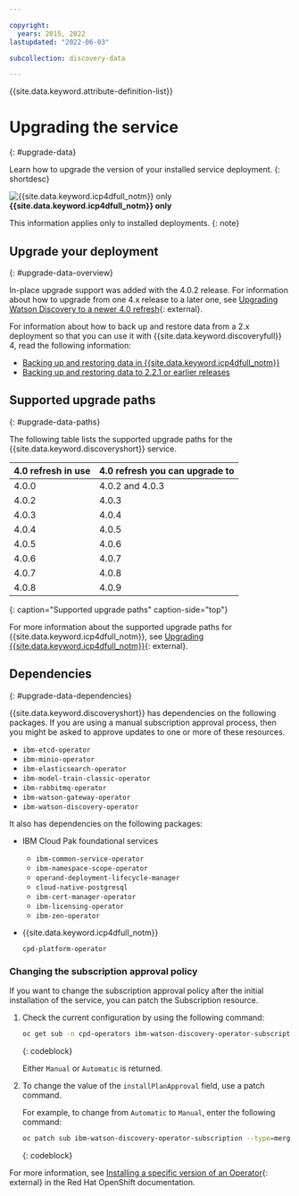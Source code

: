 ```yaml
---

copyright:
  years: 2015, 2022
lastupdated: "2022-06-03"

subcollection: discovery-data

---
```


{{site.data.keyword.attribute-definition-list}}

# Upgrading the service
{: #upgrade-data}

Learn how to upgrade the version of your installed service deployment.
{: shortdesc}

![{{site.data.keyword.icp4dfull_notm}} only](images/desktop.png) **{{site.data.keyword.icp4dfull_notm}} only**

This information applies only to installed deployments.
{: note}

## Upgrade your deployment
{: #upgrade-data-overview}

In-place upgrade support was added with the 4.0.2 release. For information about how to upgrade from one 4.x release to a later one, see [Upgrading Watson Discovery to a newer 4.0 refresh](https://www.ibm.com/docs/en/cloud-paks/cp-data/4.0?topic=discovery-upgrading-watson-version-40){: external}.

For information about how to back up and restore data from a 2.x deployment so that you can use it with {{site.data.keyword.discoveryfull}} 4, read the following information:

-   [Backing up and restoring data in {{site.data.keyword.icp4dfull_notm}}](/docs/discovery-data?topic=discovery-data-backup-restore)
-   [Backing up and restoring data to 2.2.1 or earlier releases](/docs/discovery-data?topic=discovery-data-backup-restore-prior)

## Supported upgrade paths
{: #upgrade-data-paths}

The following table lists the supported upgrade paths for the {{site.data.keyword.discoveryshort}} service.

| 4.0 refresh in use | 4.0 refresh you can upgrade to |
|------------------------------|----------------------|
| 4.0.0 | 4.0.2 and 4.0.3 |
| 4.0.2 | 4.0.3 |
| 4.0.3 | 4.0.4 |
| 4.0.4 | 4.0.5 |
| 4.0.5 | 4.0.6 |
| 4.0.6 | 4.0.7 |
| 4.0.7 | 4.0.8 |
| 4.0.8 | 4.0.9 |
{: caption="Supported upgrade paths" caption-side="top"}

For more information about the supported upgrade paths for {{site.data.keyword.icp4dfull_notm}}, see [Upgrading {{site.data.keyword.icp4dfull_notm}}](https://www.ibm.com/docs/en/cloud-paks/cp-data/4.0?topic=upgrading){: external}.

## Dependencies
{: #upgrade-data-dependencies}

{{site.data.keyword.discoveryshort}} has dependencies on the following packages. If you are using a manual subscription approval process, then you might be asked to approve updates to one or more of these resources.

-   `ibm-etcd-operator`
-   `ibm-minio-operator`
-   `ibm-elasticsearch-operator`
-   `ibm-model-train-classic-operator`
-   `ibm-rabbitmq-operator`
-   `ibm-watson-gateway-operator`
-   `ibm-watson-discovery-operator`

It also has dependencies on the following packages:

-   IBM Cloud Pak foundational services

    -   `ibm-common-service-operator`
    -   `ibm-namespace-scope-operator`
    -   `operand-deployment-lifecycle-manager`
    -   `cloud-native-postgresql`
    -   `ibm-cert-manager-operator`
    -   `ibm-licensing-operator`
    -   `ibm-zen-operator`

-   {{site.data.keyword.icp4dfull_notm}}

    `cpd-platform-operator`

### Changing the subscription approval policy

If you want to change the subscription approval policy after the initial installation of the service, you can patch the Subscription resource. 

1.  Check the current configuration by using the following command:

    ```bash
    oc get sub -n cpd-operators ibm-watson-discovery-operator-subscription -o jsonpath='{.spec.installPlanApproval}{"\n"}'
    ```
    {: codeblock}

    Either `Manual` or `Automatic` is returned. 
    
1.  To change the value of the `installPlanApproval` field, use a patch command. 

    For example, to change from `Automatic` to `Manual`, enter the following command:

    ```bash
    oc patch sub ibm-watson-discovery-operator-subscription --type=merge --patch '{"spec": {"installPlanApproval": "Manual"}}'
    ```
    {: codeblock}

For more information, see [Installing a specific version of an Operator](https://access.redhat.com/documentation/en-us/openshift_container_platform/4.8/html/operators/user-tasks#olm-installing-specific-version-cli_olm-installing-operators-in-namespace){: external} in the Red Hat OpenShift documentation.
